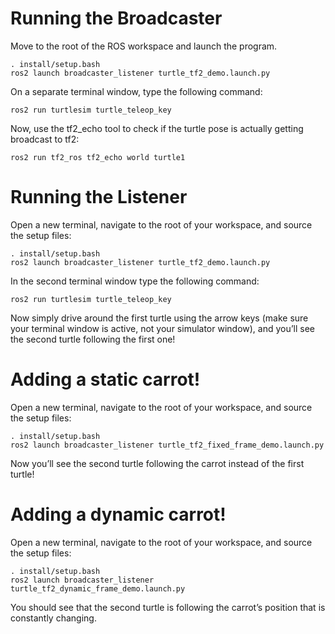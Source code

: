 # Running the Broadcaster

Move to the root of the ROS workspace and launch the program.

```Linux
. install/setup.bash
ros2 launch broadcaster_listener turtle_tf2_demo.launch.py
```

On a separate terminal window, type the following command:

```Linux
ros2 run turtlesim turtle_teleop_key
```

Now, use the tf2_echo tool to check if the turtle pose is actually getting broadcast to tf2:

```Linux
ros2 run tf2_ros tf2_echo world turtle1
```

# Running the Listener

Open a new terminal, navigate to the root of your workspace, and source the setup files:

```Linux
. install/setup.bash
ros2 launch broadcaster_listener turtle_tf2_demo.launch.py
```

In the second terminal window type the following command:

```Linux
ros2 run turtlesim turtle_teleop_key
```

Now simply drive around the first turtle using the arrow keys (make sure your terminal window is active, not your simulator window), and you’ll see the second turtle following the first one!

# Adding a static carrot!

Open a new terminal, navigate to the root of your workspace, and source the setup files:

```Linux
. install/setup.bash
ros2 launch broadcaster_listener turtle_tf2_fixed_frame_demo.launch.py
```
Now you’ll see the second turtle following the carrot instead of the first turtle!

# Adding a dynamic carrot!

Open a new terminal, navigate to the root of your workspace, and source the setup files:

```Linux
. install/setup.bash
ros2 launch broadcaster_listener turtle_tf2_dynamic_frame_demo.launch.py
```
You should see that the second turtle is following the carrot’s position that is constantly changing.


